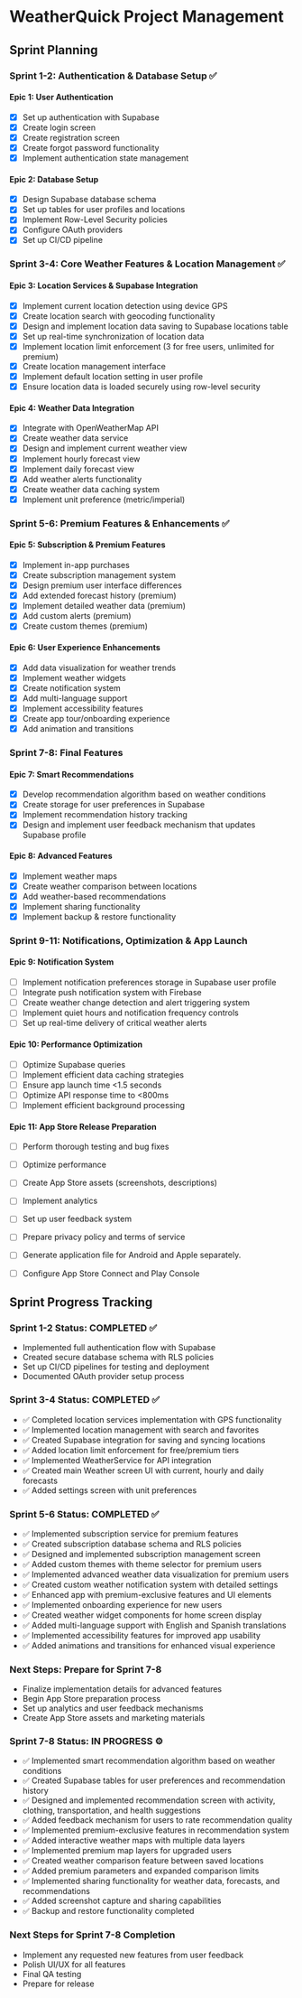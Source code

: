 # WeatherQuick Project Management

## Sprint Planning

### Sprint 1-2: Authentication & Database Setup ✅

#### Epic 1: User Authentication
- [x] Set up authentication with Supabase
- [x] Create login screen
- [x] Create registration screen
- [x] Create forgot password functionality
- [x] Implement authentication state management

#### Epic 2: Database Setup
- [x] Design Supabase database schema
- [x] Set up tables for user profiles and locations
- [x] Implement Row-Level Security policies
- [x] Configure OAuth providers
- [x] Set up CI/CD pipeline

### Sprint 3-4: Core Weather Features & Location Management ✅

#### Epic 3: Location Services & Supabase Integration
- [x] Implement current location detection using device GPS
- [x] Create location search with geocoding functionality
- [x] Design and implement location data saving to Supabase locations table
- [x] Set up real-time synchronization of location data 
- [x] Implement location limit enforcement (3 for free users, unlimited for premium)
- [x] Create location management interface
- [x] Implement default location setting in user profile
- [x] Ensure location data is loaded securely using row-level security

#### Epic 4: Weather Data Integration
- [x] Integrate with OpenWeatherMap API
- [x] Create weather data service
- [x] Design and implement current weather view
- [x] Implement hourly forecast view
- [x] Implement daily forecast view
- [x] Add weather alerts functionality
- [x] Create weather data caching system
- [x] Implement unit preference (metric/imperial)

### Sprint 5-6: Premium Features & Enhancements ✅

#### Epic 5: Subscription & Premium Features
- [x] Implement in-app purchases
- [x] Create subscription management system
- [x] Design premium user interface differences
- [x] Add extended forecast history (premium)
- [x] Implement detailed weather data (premium)
- [x] Add custom alerts (premium)
- [x] Create custom themes (premium)

#### Epic 6: User Experience Enhancements
- [x] Add data visualization for weather trends
- [x] Implement weather widgets
- [x] Create notification system
- [x] Add multi-language support
- [x] Implement accessibility features
- [x] Create app tour/onboarding experience
- [x] Add animation and transitions

### Sprint 7-8: Final Features

#### Epic 7: Smart Recommendations
- [x] Develop recommendation algorithm based on weather conditions
- [x] Create storage for user preferences in Supabase
- [x] Implement recommendation history tracking
- [x] Design and implement user feedback mechanism that updates Supabase profile

#### Epic 8: Advanced Features
- [x] Implement weather maps
- [x] Create weather comparison between locations
- [x] Add weather-based recommendations
- [x] Implement sharing functionality
- [x] Implement backup & restore functionality

### Sprint 9-11: Notifications, Optimization & App Launch

#### Epic 9: Notification System
- [ ] Implement notification preferences storage in Supabase user profile
- [ ] Integrate push notification system with Firebase
- [ ] Create weather change detection and alert triggering system
- [ ] Implement quiet hours and notification frequency controls
- [ ] Set up real-time delivery of critical weather alerts

#### Epic 10: Performance Optimization
- [ ] Optimize Supabase queries
- [ ] Implement efficient data caching strategies
- [ ] Ensure app launch time <1.5 seconds
- [ ] Optimize API response time to <800ms
- [ ] Implement efficient background processing

#### Epic 11: App Store Release Preparation
- [ ] Perform thorough testing and bug fixes
- [ ] Optimize performance
- [ ] Create App Store assets (screenshots, descriptions)
- [ ] Implement analytics
- [ ] Set up user feedback system
- [ ] Prepare privacy policy and terms of service
- [ ] Generate application file for Android and Apple separately.
- [ ] Configure App Store Connect and Play Console


## Sprint Progress Tracking

### Sprint 1-2 Status: COMPLETED ✅
- Implemented full authentication flow with Supabase
- Created secure database schema with RLS policies
- Set up CI/CD pipelines for testing and deployment
- Documented OAuth provider setup process

### Sprint 3-4 Status: COMPLETED ✅
- ✅ Completed location services implementation with GPS functionality
- ✅ Implemented location management with search and favorites
- ✅ Created Supabase integration for saving and syncing locations
- ✅ Added location limit enforcement for free/premium tiers
- ✅ Implemented WeatherService for API integration
- ✅ Created main Weather screen UI with current, hourly and daily forecasts
- ✅ Added settings screen with unit preferences 

### Sprint 5-6 Status: COMPLETED ✅
- ✅ Implemented subscription service for premium features
- ✅ Created subscription database schema and RLS policies
- ✅ Designed and implemented subscription management screen
- ✅ Added custom themes with theme selector for premium users
- ✅ Implemented advanced weather data visualization for premium users
- ✅ Created custom weather notification system with detailed settings
- ✅ Enhanced app with premium-exclusive features and UI elements
- ✅ Implemented onboarding experience for new users
- ✅ Created weather widget components for home screen display
- ✅ Added multi-language support with English and Spanish translations
- ✅ Implemented accessibility features for improved app usability
- ✅ Added animations and transitions for enhanced visual experience

### Next Steps: Prepare for Sprint 7-8
- Finalize implementation details for advanced features
- Begin App Store preparation process
- Set up analytics and user feedback mechanisms
- Create App Store assets and marketing materials

### Sprint 7-8 Status: IN PROGRESS ⚙️
- ✅ Implemented smart recommendation algorithm based on weather conditions
- ✅ Created Supabase tables for user preferences and recommendation history
- ✅ Designed and implemented recommendation screen with activity, clothing, transportation, and health suggestions
- ✅ Added feedback mechanism for users to rate recommendation quality
- ✅ Implemented premium-exclusive features in recommendation system
- ✅ Added interactive weather maps with multiple data layers
- ✅ Implemented premium map layers for upgraded users
- ✅ Created weather comparison feature between saved locations
- ✅ Added premium parameters and expanded comparison limits
- ✅ Implemented sharing functionality for weather data, forecasts, and recommendations
- ✅ Added screenshot capture and sharing capabilities
- ✅ Backup and restore functionality completed

### Next Steps for Sprint 7-8 Completion
- Implement any requested new features from user feedback
- Polish UI/UX for all features
- Final QA testing
- Prepare for release
